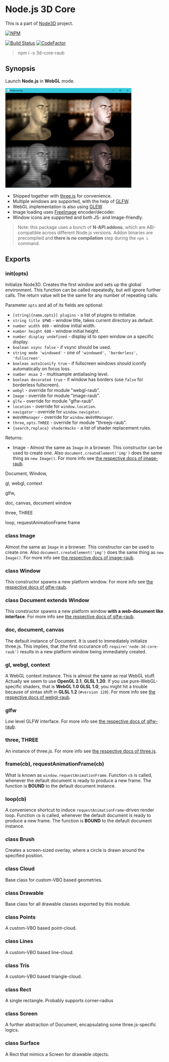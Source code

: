 # Node.js 3D Core

This is a part of [Node3D](https://github.com/node-3d) project.

[![NPM](https://nodei.co/npm/3d-core-raub.png?compact=true)](https://www.npmjs.com/package/3d-core-raub)

[![Build Status](https://api.travis-ci.com/node-3d/3d-core-raub.svg?branch=master)](https://travis-ci.com/node-3d/3d-core-raub)
[![CodeFactor](https://www.codefactor.io/repository/github/node-3d/3d-core-raub/badge)](https://www.codefactor.io/repository/github/node-3d/3d-core-raub)

> npm i -s 3d-core-raub


## Synopsis

Launch **Node.js** in **WebGL** mode.

![Example](examples/screenshot.png)

* Shipped together with [three.js](https://github.com/mrdoob/three.js) for convenience.
* Multiple windows are supported, with the help of [GLFW](http://www.glfw.org/).
* WebGL implementation is also using [GLEW](http://glew.sourceforge.net/).
* Image loading uses [FreeImage](http://freeimage.sourceforge.net/) encoder/decoder.
* Window icons are supported and both JS- and Image-friendly.

> Note: this package uses a bunch of **N-API addons**, which are ABI-compatible across
different Node.js versions. Addon binaries are precompiled and **there is no compilation**
step during the `npm i` command.


## Exports


### init(opts)

Initialize Node3D. Creates the first window and sets up the global environment.
This function can be called repeatedly, but will ignore further calls.
The return value will be the same for any number of repeating calls.

Parameter `opts` and all of its fields are optional:

* `[string|{name,opts}] plugins` - a list of plugins to initialize.
* `string title $PWD` - window title, takes current directory as default.
* `number width 800` - window initial width.
* `number height 600` - window initial height.
* `number display undefined` - display id to open window on a specific display.
* `boolean vsync false` - if vsync should be used.
* `string mode 'windowed'` - one of `'windowed', 'borderless', 'fullscreen'`.
* `boolean autoIconify true` - if fullscreen windows should iconify automatically on focus loss.
* `number msaa 2` - multisample antialiasing level.
* `boolean decorated true` - if window has borders (use `false` for borderless fullscreen).
* `webgl` - override for module "webgl-raub".
* `Image` - override for module "image-raub".
* `glfw` - override for module "glfw-raub".
* `location` - override for `window.location`.
* `navigator` - override for `window.navigator`.
* `WebVRManager` - override for `window.WebVRManager`.
* `three`, `opts.THREE` - override for module "threejs-raub".
* `{search,replace} shaderHacks` - a list of shader replacement rules.

Returns:

* Image - Almost the same as `Image` in a browser. This constructor can be used to create one.
Also `document.createElement('img')` does the same thing as `new Image()`.
For more info see
[the respective docs of image-raub](https://github.com/node-3d/image-raub#image-for-nodejs).

Document,
Window,

gl,
webgl,
context

glfw,

doc,
canvas,
document
window

three,
THREE

loop,
requestAnimationFrame
frame


### class Image

Almost the same as `Image` in a browser. This constructor can be used to create one.
Also `document.createElement('img')` does the same thing as `new Image()`.
For more info see
[the respective docs of image-raub](https://github.com/node-3d/image-raub#image-for-nodejs).


### class Window

This constructor spawns a new platform window.
For more info see
[the respective docs of glfw-raub](https://github.com/node-3d/glfw-raub#class-window).


### class Document extends Window

This constructor spawns a new platform window **with a web-document like interface**.
For more info see
[the respective docs of glfw-raub](https://github.com/node-3d/glfw-raub#class-document).


### doc, document, canvas

The default instance of Document. It is used to immediately initialize three.js.
This implies, that (the first occurance of) `require('node-3d-core-raub')`
results in a new platform window being immediately created.


### gl, webgl, context

A WebGL context instance. This is almost the same as real WebGL stuff.
Actually we seem to use **OpenGL 2.1**, **GLSL 1.20**. If you use pure-WebGL-specific
shaders, that is **WebGL 1.0 GLSL 1.0**, you might hit a trouble because of sintax shift in
**GLSL 1.2** (`#version 120`). For more info see
[the respective docs of webgl-raub](https://github.com/node-3d/webgl-raub#webgl-for-nodejs).


### glfw

Low level GLFW interface. For more info see
[the respective docs of glfw-raub](https://github.com/node-3d/glfw-raub#glfw-for-nodejs).


### three, THREE

An instance of three.js. For more info see
[the respective docs of three.js](https://github.com/mrdoob/three.js/#threejs).


### frame(cb), requestAnimationFrame(cb)

What is known as `window.requestAnimationFrame`.
Function `cb` is called, whenever the default document is ready to produce a new
frame. The function is **BOUND** to the default document instance.


### loop(cb)

A convenience shortcut to induce `requestAnimationFrame`-driven render loop.
Function `cb` is called, whenever the default document is ready to produce a new
frame. The function is **BOUND** to the default document instance.


### class Brush

Creates a screen-sized overlay, where a circle is drawn around the specified position.


### class Cloud

Base class for custom-VBO based geometries.


### class Drawable

Base class for all drawable classes exported by this module.


### class Points

A custom-VBO based point-cloud.


### class Lines

A custom-VBO based line-cloud.


### class Tris

A custom-VBO based triangle-cloud.


### class Rect

A single rectangle. Probably supports corner-radius


### class Screen

A further abstraction of Document, encapsulating some three.js-specific logics.


### class Surface

A Rect that mimics a Screen for drawable objects.
